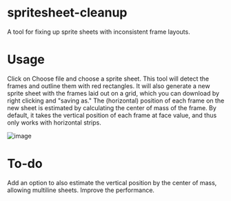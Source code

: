 # spritesheet-cleanup
A tool for fixing up sprite sheets with inconsistent frame layouts.

# Usage

Click on Choose file and choose a sprite sheet. This tool will detect the frames and outline them with red rectangles. 
It will also generate a new sprite sheet with the frames laid out on a grid, which you can download by right clicking and "saving as."
The (horizontal) position of each frame on the new sheet is estimated by calculating the center of mass of the frame.
By default, it takes the vertical position of each frame at face value, and thus only works with horizontal strips.

![image](https://user-images.githubusercontent.com/96730122/222261856-7ac4709f-d8cd-41a4-b685-791cfe148b1a.png)

# To-do

Add an option to also estimate the vertical position by the center of mass, allowing multiline sheets.
Improve the performance.
